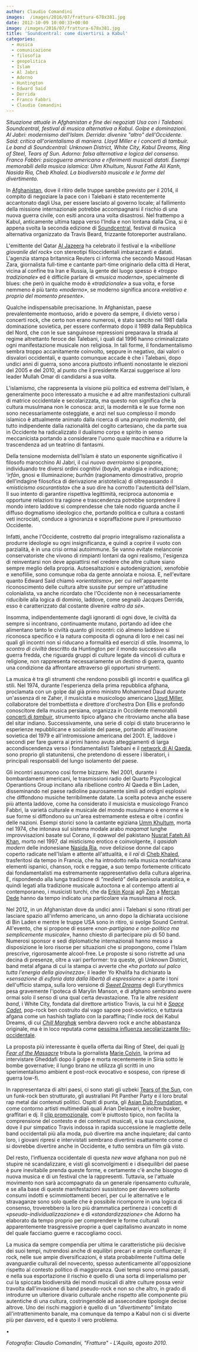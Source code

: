 ```yaml
---
author: Claudio Comandini
images:  /images/2016/07/frattura-678x381.jpg
date: 2012-10-09 10:00:33+00:00
image: /images/2016/07/frattura-678x381.jpg
title: 'Soundcentral: come divertirsi a Kabul'
categories:
  - musica
  - comunicazione
  - filosofia
  - geopolitica
  - Islam
  - Al Jabri
  - Adorno
  - Huntington
  - Edward Said
  - Derrida
  - Franco Fabbri
  - Claudio Comandini
---
```


*Situazione attuale in Afghanistan e fine dei negoziati Usa con i Talebani. Soundcentral, festival di musica alternativa a Kabul. Golpe e dominazioni. Al Jabri: modernismo dell'Islam. Derrida: divenire "altro" dell'Occidente. Said: critica all'orientalismo di maniera. Lloyd Miller e i concerti di tambuir. Le band di Soundcentral: Unknown District, White City, Kabul Dreams, Ring of Steel, Tears of Sun. Adorno: falsa alternativa e logica del consenso. Franco Fabbri: psicoguerra americana e riferimenti musicali datati. Esempi memorabili della musica islamica: Uhm Khultum, Nusrat Fathe Ali Kanh, Nasida Ria, Cheb Khaled. La biodiversità musicale e le forme del divertimento.*

In [Afghanistan](http://www.ilmondo.it/esteri/2012-10-02/afghanistan-usa-rinunciano-negoziare-pace-talebani_104472.shtml), dove il ritiro delle truppe sarebbe previsto per il 2014, il compito di negoziare la pace con i Talebani è stato recentemente accantonato dagli Usa, per essere lasciato al governo locale; al fallimento della missione internazionale potrebbe accompagnarsi il rischio di una nuova guerra civile, con esiti ancora una volta disastrosi. Nel frattempo a Kabul, anticamente ultima tappa verso l'India e non lontana dalla Cina, si è appena svolta la seconda edizione di [Soundcentral](http://soundcentralfestival.com/), festival di musica alternativa organizzato da Travis Beard, frizzante fotoreporter australiano.

L'emittente del Qatar [Al Jazeera](http://www.youtube.com/watch?v=Dr2piObWxm0&feature=related) ha celebrato il festival e la «*ribellione giovanile del rock*» con stereotipi filoccidentali imbarazzanti e datati. L'agenzia stampa britannica Reuters ci informa che secondo Masoud Hasan Zara, giornalista full-time e cantante part-time originario della città di Herat, vicina al confine tra Iran e Russia, la gente del luogo spesso è *«troppo tradizionale»* ed è difficile parlare di *«musica moderna»*, specialmente di blues: che però in qualche modo è *«tradizionale»* a sua volta, e forse nemmeno è più tanto *«moderno»*, se moderno significa ancora *«relativo e proprio del momento presente»*.

Qualche indispensabile precisazione. In Afghanistan, paese prevalentemente montuoso, arido e povero da sempre, il divieto verso i concerti rock, che certo non erano numerosi, è stato sancito nel 1981 dalla dominazione sovietica, per essere confermato dopo il 1989 dalla Repubblica del Nord, che con le sue sanguinose repressioni preparava la strada al regime altrettanto feroce dei Talebani, i quali dal 1996 hanno criminalizzato ogni manifestazione musicale non religiosa. In tali forme, il fondamentalismo sembra troppo accanitamente coinvolto, seppure in negativo, dai valori o disvalori occidentali, e quanto comunque accade è che i Talebani, dopo undici anni di guerra, sono ancora piuttosto influenti nonostante le elezioni del 2005 e del 2010, al punto che il presidente Karzai suggerisce al loro leader Mullah Omar di candidarsi a sua volta.

L'islamismo, che rappresenta la visione più politica ed estrema dell'Islam, è generalmente poco interessato a musiche e ad altre manifestazioni culturali di matrice occidentale e secolarizzata, ma questo non significa che la cultura musulmana non le conosca: anzi, la modernità e le sue forme non sono necessariamente osteggiate, e anzi nel suo complesso il mondo islamico è attualmente animato dalla ricerca di una *propria modernità*, del tutto indipendente dalla razionalità del cogito cartesiano, che da parte sua in Occidente ha radicalizzato il dualismo corpo e spirito in senso meccanicista portando a considerare l'uomo quale macchina e a ridurre la trascendenza ad un teatrino di fantasmi.

Della tensione modernista dell'Islam è stato un esponente significativo il filosofo marocchino Al Jabri, il cui *nuovo averroismo* si propone, individuando tre diversi ordini cognitivi (*bayān,* analogia e indicazione; ‘*irfān*, gnosi e illuminazione; *burhān* (ragionamento dimostrativo, proprio dell’indagine filosofica di derivazione aristotelica) di oltrepassando il «*misticismo oscurantista*» che a suo dire ha corrotto l'autenticità dell'Islam. Il suo intento di garantire rispettiva legittimità, reciproca autonomia e opportune relazioni tra ragione e trascendenza potrebbe sorprendere il mondo intero laddove si comprendesse che tale nodo riguarda anche il diffuso dogmatismo ideologico che, portando politica e cultura a costanti veti incrociati, conduce a ignoranza e sopraffazione pure il presuntuoso Occidente.

Infatti, anche l'Occidente, costretto dal proprio integralismo razionalista a produrre ideologie su ogni insignificanza, e quindi a coprire il vuoto con parzialità, è in una crisi ormai autoimmune. Se vanno evitate melanconie conservatoriste che vivono di rimpianti lontani da ogni realismo, l'esigenza di reinventarsi non deve appiattirsi nel credere che altre culture siano sempre meglio della propria. Autoesaltazioni e autodenigrazioni, xenofobie e xenoflilie, sono comunque roba da gente annoiata e noiosa. E, nell'evitare quanto Edward Said chiamò *«orientalismo»*, per cui nell'apparente riconoscimento delle cultura altre sussite pur sempre un'attitudine colonialista, va anche ricordato che l'Occidente non è necessariamente riducibile alla logica di dominio, laddove, come segnalò Jacques Derrida, esso è caratterizzato dal costante divenire *«altro da sé»*.

Insomma, indipendentemente dagli ignoranti di ogni dove, le civiltà da sempre si incontrano, continuamente mutano, portando ad idee che alimentano tanto le civiltà quanto gli incontri: ciò almeno laddove si riconosca specifico e la natura composita di ognuna di loro e nei casi nei quali gli incontri non si riducano a formalità ed esercizi di stile. Insomma, lo *scontro di civiltà* descritto da Huntington per il mondo successivo alla guerra fredda, che riguarda gruppi di culture legate da vincoli di cultura e religione, non rappresenta necessariamente un destino di guerra, quanto una condizione da affrontare attraverso gli opportuni strumenti.

La musica è tra gli strumenti che rendono possibili gli incontri e qualifica gli stili. Nel 1974, durante l'esperienza della prima repubblica afghana, proclamata con un golpe dal già primo ministro Mohammed Daud durante un'assenza di re Zaher, il musicista e musicologo americano [Lloyd Miller](#0), collaboratore del trombettista e direttore d'orchestra Don Ellis e profondo conoscitore della musica persiana, organizza in Occidente memorabili [concerti di *tambuir*](#0), strumento tipico afgano che ritroviamo anche alla base del sitar indiano. Successivamente, una serie di colpi di stato bruceranno le esperienze repubblicane e socialiste del paese, portando all'invasione sovietica del 1979 e all'intromissione americana del 2001. E, laddove i secondi per fare guerra ai primi hanno avuto atteggiamenti di larga accondiscendenza verso i fondamentalisti Talebani e il [network di Al Qaeda](#0), sono proprio gli statunitensi, che pretendono di essere i liberatori, i principali responsabili del lungo isolamento del paese.

Gli incontri assumono così forme bizzarre. Nel 2001, durante i bombardamenti americani, le trasmissioni radio del Quarto Psycological Operantions Group incitano alla ribellione contro Al Qaeda e Bin Laden, disseminando nel paese radioline paurosamente simili ad ordigni esplosivi che diffondono musiche terribilmente datate. La scelta poteva anche essere più attenta laddove, come ha considerato il musicista e musicologo Franco Fabbri, la varietà culturale e musicale del mondo musulmano è enorme e le sue forme si diffondono su un'area estremamente estesa e oltre i confini delle nazioni. Esempi storici sono la cantante egiziana [Umm Khultum](#0), morta nel 1974, che intonava sul sistema modale arabo *maqamat* lunghe improvvisazioni basate sul Corano, il *qawwal* del pakistano [Nusrat Fateh Ali Khan](#0), morto nel 1997, dal misticismo erotico e coinvolgente, il *qasidah modern* delle indonesiane [Nasida Ria](#0), nove deliziose donne dal capo coperto radicate nell'Islam e attente all'attualità, e il *raï* di [Cheb Khaled](#0), trasferitosi da tempo in Francia, che ha introdotto nella musica nordafricana elementi ispanici, chanson, rock e reggae, a suo tempo fortemente criticato dai fondamentalisti ma estremamente rappresentativo della cultura algerina. E, rispondendo alla lunga tradizione di *"medietà"* della penisola anatolica, e quindi legati alla tradizione musicale autoctona e al contempo attenti al contemporaneo, i musicisti turchi, che da [Erkin Korai](#0) agli [Zen](#0) a [Mercan Dede](#0) hanno da tempo indicato una particolare via musulmana al rock.

Nel 2012, in un Afghanistan dove da undici anni i Talebani si sono ritirati per lasciare spazio all'inferno americano, un anno dopo la dichiarata uccisione di Bin Laden e mentre le truppe USA sono in ritiro, si svolge Sound Central. All'evento, che si propone di essere *«non-partigiano e non-politico ma semplicemente musicale»*, hanno chiesto di partecipare più di 50 band. Numerosi sponsor e sedi diplomatiche internazionali hanno messo a disposizione le loro risorse per situazioni che si propongono, come l'Islam prescrive, rigorosamente alcool-free. Le proposte si sono ristrette ad una decina di presenze, oltre a vari performer: tra queste, gli Unknown District, band metal afgana di cui la stampa ci avverte che *«ha portato sul palco tutta l'energia della giovinezza»*; il leader Yo Khalifa ha dichiarato la *«sensazione di euforia data dalla libertà di espressione»*: a parte i toni dell'ufficio stampa, sulla loro versione di [*Sweet Dreams*](#0) degli Eurythmics pesa gravemente l'ipoteca di Marylin Manson, e di afghano sembrano avere ormai solo il senso di una qual certa devastazione. Tra le altre *resident band*, i White City, fondata dal direttore artistico Travis, la cui hit è [*Space Cadet*](#0), pop-rock ben costruito dal vago sapore post-sovietico, e tuttavia afgana come un hashish tagliato con la paraffina; l'indie rock dei Kabul Dreams, di cui [*Chill Morghak*](#0) sembra davvero rock e anche abbastanza originale, ma è in loco reputata come [pessima influenza secolarizzante filo-occidentale](#0).

La proposta più interessante è quella offerta dai Ring of Steel, dei quali [*In Fear of the Massacre*](http://vimeo.com/48824973) tributa la giornalista [Marie Colvin](http://it.wikipedia.org/wiki/Marie_Colvin), la prima ad intervistare Gheddafi dopo il golpe e morta recentemente in Siria sotto le bombe governative; il lungo brano ne utilizza gli scritti in uno sperimentalismo ambient e post-rock evocativo e sospeso, con riprese di guerra low-fi.

In rappresentanza di altri paesi, ci sono stati gli uzbeki [Tears of the Sun](http://www.youtube.com/watch?v=HOy0dvaSBbI), con un funk-rock ben strutturato, gli australiani Pit Panther Party e il loro brutal rap metal dai contenuti politici. Ospiti di punta, gli [Asian Dub Foundation](https://www.youtube.com/watch?v=eMXKt99W61A), e come contorno artisti multimediali quali Arian Delawari, e inoltre busker, graffitari e dj. Il [clip promozionale](http://www.youtube.com/watch?v=HPO6byW9BAo), com'è piuttosto tipico, non facilita la comprensione del contesto e dei contenuti musicali, e la sua conclusione, dove il pur simpatico Travis indossa in rapida successione le magliette delle band occidentali più alla moda, può divertire ma anche inquietare; dal canto loro, i giovani ripresi e intervistati sembrano divertirsi esattamente come ci si dovrebbe divertire anche in Occidente, e tutto sembra un film già visto.

Del resto, l'influenza occidentale di questa *new wave* afghana non può né stupire né scandalizzare, e visti gli sconvolgimenti e i disequilibri del paese è pure inevitabile prenda queste forme, e certamente c'è anche bisogno di nuova musica e di un festival che la rappresenti. Tuttavia, se l'attuale movimento non sarà accompagnato da un generale ripensamento culturale, e se alla base di queste manifestazioni sussistono per davvero soltanto consumi indotti e scimmiottamenti beceri, per cui le alternative e le stravaganze sono solo quelle che è possibile ricomporre in una logica di consenso, troverebbero la loro più drammatica pertinenza i concetti di *«pseudo-individualizzazione»* e di *«standardizzazione»* che Adorno ha elaborato da tempo proprio per comprendere le forme culturali apparentemente trasgressive proprie a quel capitalismo avanzato in nome del quale facciamo guerre e raccogliamo cocci.

La musica da sempre compendia per ultima le caratteristiche più decisive dei suoi tempi, nutrendosi anche di equilibri precari e ampie confluenze; il rock, nelle sue ampie diversificazioni, è stata probabilmente l'ultima delle avanguardie culturali del novecento, spesso autenticamente all'opposizione rispetto al contesto politico di maggioranza. Quei tempi sono ormai passati, e nella sua esportazione il rischio è quello di una sorta di imperialismo per cui la spiccata biodiversità dei mondi musicali di altre culture possa venir travolta dall'invasione di band pseudo-rock e non so che altro, in grado di introdurre un ulteriore divario culturale anche rispetto alle componente più autentiche di una cultura, costringendole ad assecondare tipologie decise altrove. Uno dei rischi maggiori è quello di un *"divertimento"* limitato all'intrattenimento banale, ma comunque da tempo a Kabul non ci si diverte più per davvero, ed è questo il vero problema.

•

*Fotografia: Claudio Comandini, "Frattura" - L'Aquila, agosto 2010.*
